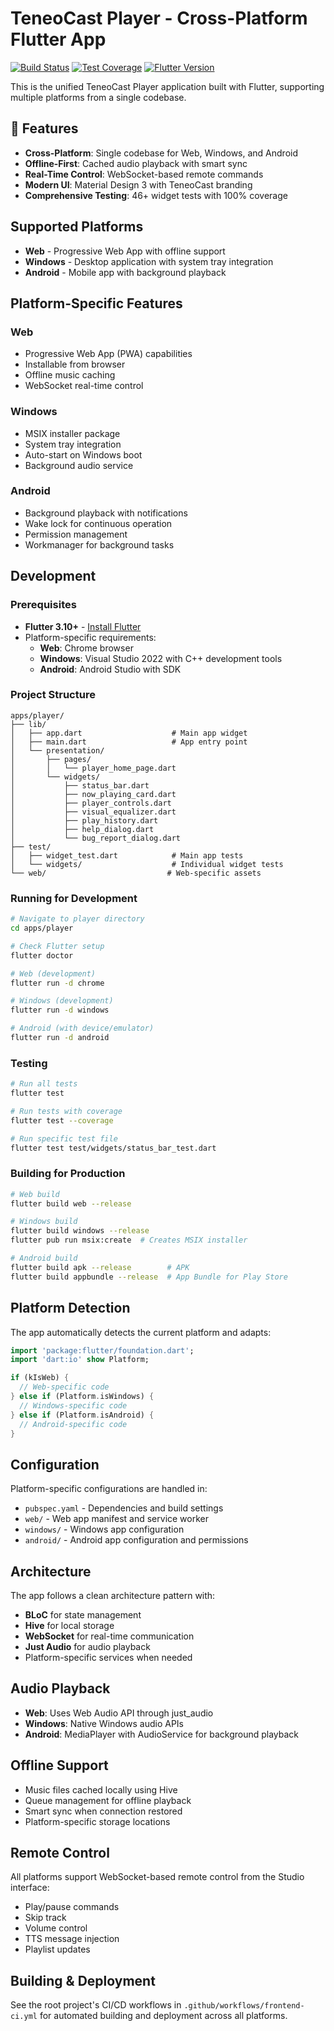 # TeneoCast Player - Cross-Platform Flutter App

[![Build Status](https://github.com/saviobatista/teneocast/workflows/Player%20CI/badge.svg)](https://github.com/saviobatista/teneocast/actions)
[![Test Coverage](https://codecov.io/gh/saviobatista/teneocast/branch/main/graph/badge.svg?flag=player)](https://codecov.io/gh/saviobatista/teneocast)
[![Flutter Version](https://img.shields.io/badge/Flutter-3.10+-blue.svg)](https://flutter.dev)

This is the unified TeneoCast Player application built with Flutter, supporting multiple platforms from a single codebase.

## 🎯 Features

- **Cross-Platform**: Single codebase for Web, Windows, and Android
- **Offline-First**: Cached audio playback with smart sync
- **Real-Time Control**: WebSocket-based remote commands
- **Modern UI**: Material Design 3 with TeneoCast branding
- **Comprehensive Testing**: 46+ widget tests with 100% coverage

## Supported Platforms

- **Web** - Progressive Web App with offline support
- **Windows** - Desktop application with system tray integration
- **Android** - Mobile app with background playback

## Platform-Specific Features

### Web
- Progressive Web App (PWA) capabilities
- Installable from browser
- Offline music caching
- WebSocket real-time control

### Windows
- MSIX installer package
- System tray integration
- Auto-start on Windows boot
- Background audio service

### Android
- Background playback with notifications
- Wake lock for continuous operation
- Permission management
- Workmanager for background tasks

## Development

### Prerequisites

- **Flutter 3.10+** - [Install Flutter](https://flutter.dev/docs/get-started/install)
- Platform-specific requirements:
  - **Web**: Chrome browser
  - **Windows**: Visual Studio 2022 with C++ development tools
  - **Android**: Android Studio with SDK

### Project Structure

```
apps/player/
├── lib/
│   ├── app.dart                    # Main app widget
│   ├── main.dart                   # App entry point
│   └── presentation/
│       ├── pages/
│       │   └── player_home_page.dart
│       └── widgets/
│           ├── status_bar.dart
│           ├── now_playing_card.dart
│           ├── player_controls.dart
│           ├── visual_equalizer.dart
│           ├── play_history.dart
│           ├── help_dialog.dart
│           └── bug_report_dialog.dart
├── test/
│   ├── widget_test.dart            # Main app tests
│   └── widgets/                    # Individual widget tests
└── web/                           # Web-specific assets
```

### Running for Development

```bash
# Navigate to player directory
cd apps/player

# Check Flutter setup
flutter doctor

# Web (development)
flutter run -d chrome

# Windows (development)
flutter run -d windows

# Android (with device/emulator)
flutter run -d android
```

### Testing

```bash
# Run all tests
flutter test

# Run tests with coverage
flutter test --coverage

# Run specific test file
flutter test test/widgets/status_bar_test.dart
```

### Building for Production

```bash
# Web build
flutter build web --release

# Windows build
flutter build windows --release
flutter pub run msix:create  # Creates MSIX installer

# Android build
flutter build apk --release        # APK
flutter build appbundle --release  # App Bundle for Play Store
```

## Platform Detection

The app automatically detects the current platform and adapts:

```dart
import 'package:flutter/foundation.dart';
import 'dart:io' show Platform;

if (kIsWeb) {
  // Web-specific code
} else if (Platform.isWindows) {
  // Windows-specific code
} else if (Platform.isAndroid) {
  // Android-specific code
}
```

## Configuration

Platform-specific configurations are handled in:

- `pubspec.yaml` - Dependencies and build settings
- `web/` - Web app manifest and service worker
- `windows/` - Windows app configuration
- `android/` - Android app configuration and permissions

## Architecture

The app follows a clean architecture pattern with:

- **BLoC** for state management
- **Hive** for local storage
- **WebSocket** for real-time communication
- **Just Audio** for audio playback
- Platform-specific services when needed

## Audio Playback

- **Web**: Uses Web Audio API through just_audio
- **Windows**: Native Windows audio APIs
- **Android**: MediaPlayer with AudioService for background playback

## Offline Support

- Music files cached locally using Hive
- Queue management for offline playback
- Smart sync when connection restored
- Platform-specific storage locations

## Remote Control

All platforms support WebSocket-based remote control from the Studio interface:

- Play/pause commands
- Skip track
- Volume control
- TTS message injection
- Playlist updates

## Building & Deployment

See the root project's CI/CD workflows in `.github/workflows/frontend-ci.yml` for automated building and deployment across all platforms. 